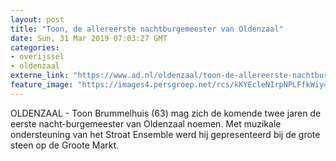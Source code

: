 ```yaml
---
layout: post
title: "Toon, de allereerste nachtburgemeester van Oldenzaal"
date: Sun, 31 Mar 2019 07:03:27 GMT
categories: 
- overijssel 
- oldenzaal 
externe_link: "https://www.ad.nl/oldenzaal/toon-de-allereerste-nachtburgemeester-van-oldenzaal~ac009a8b/"
feature_image: "https://images4.persgroep.net/rcs/kKYEcleNIrpNPLFfkWiy4AWglJ4/diocontent/144440320/_fitwidth/400/?appId=21791a8992982cd8da851550a453bd7f&quality=0.7"
---
```


OLDENZAAL - Toon Brummelhuis (63) mag zich de komende twee jaren de eerste nacht-burgemeester van Oldenzaal noemen. Met muzikale ondersteuning van het Stroat Ensemble werd hij gepresenteerd bij de grote steen op de Groote Markt.
